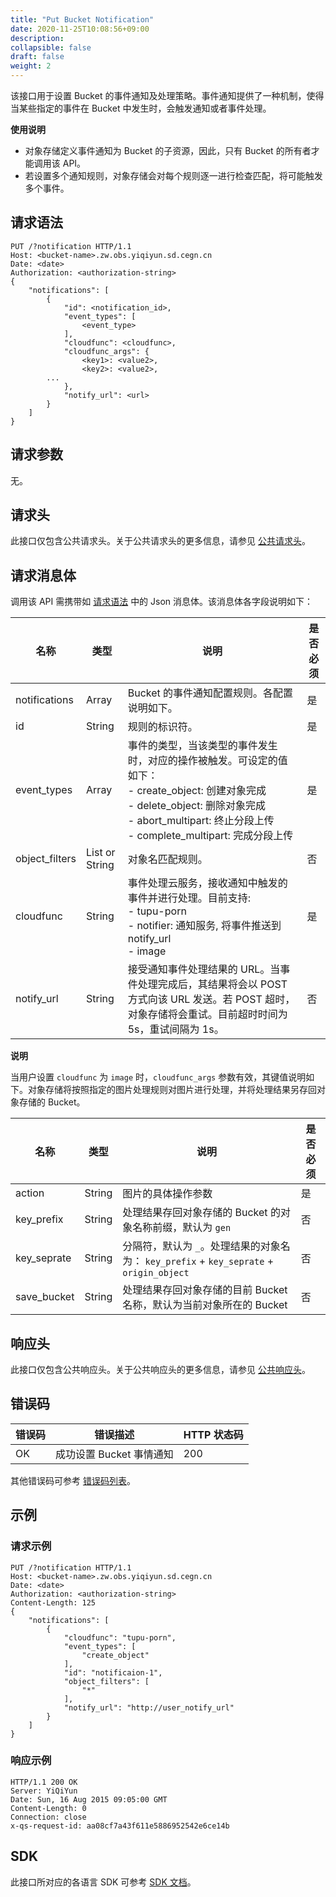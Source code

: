 ```yaml
---
title: "Put Bucket Notification"
date: 2020-11-25T10:08:56+09:00
description:
collapsible: false
draft: false
weight: 2
---
```


该接口用于设置 Bucket 的事件通知及处理策略。事件通知提供了一种机制，使得当某些指定的事件在 Bucket 中发生时，会触发通知或者事件处理。

**使用说明**

- 对象存储定义事件通知为 Bucket 的子资源，因此，只有 Bucket 的所有者才能调用该 API。
- 若设置多个通知规则，对象存储会对每个规则逐一进行检查匹配，将可能触发多个事件。

## 请求语法

```http
PUT /?notification HTTP/1.1
Host: <bucket-name>.zw.obs.yiqiyun.sd.cegn.cn
Date: <date>
Authorization: <authorization-string>
{
    "notifications": [
        {
            "id": <notification_id>,
            "event_types": [
                <event_type>
            ],
            "cloudfunc": <cloudfunc>,
            "cloudfunc_args": {
                <key1>: <value2>,
                <key2>: <value2>,
        ...
            },
            "notify_url": <url>
        }
    ]
}
```

## 请求参数

无。

## 请求头

此接口仅包含公共请求头。关于公共请求头的更多信息，请参见 [公共请求头](/storage/object-storage/api/common_header/#请求头字段-request-header)。

## 请求消息体

调用该 API 需携带如 [请求语法](#请求语法) 中的 Json 消息体。该消息体各字段说明如下：

| 名称 | 类型 | 说明 | 是否必须 |
| --- | --- | --- | --- |
| notifications | Array | Bucket 的事件通知配置规则。各配置说明如下。 | 是 |
| id | String | 规则的标识符。 | 是 |
| event_types | Array | 事件的类型，当该类型的事件发生时，对应的操作被触发。可设定的值如下：<br> - create_object: 创建对象完成 <br> - delete_object: 删除对象完成 <br> - abort_multipart: 终止分段上传 <br> - complete_multipart: 完成分段上传 | 是 |
| object_filters | List or String  | 对象名匹配规则。| 否 |
| cloudfunc | String  | 事件处理云服务，接收通知中触发的事件并进行处理。目前支持: <br> - tupu-porn <br> - notifier: 通知服务, 将事件推送到 notify_url <br> - image| 是 |
| notify_url | String  | 接受通知事件处理结果的 URL。当事件处理完成后，其结果将会以 POST 方式向该 URL 发送。若 POST 超时，对象存储将会重试。目前超时时间为 5s，重试间隔为 1s。| 否 |

**说明**

当用户设置 `cloudfunc` 为 `image` 时，`cloudfunc_args` 参数有效，其键值说明如下。对象存储将按照指定的图片处理规则对图片进行处理，并将处理结果另存回对象存储的 Bucket。

| 名称 | 类型 | 说明 | 是否必须 |
| - | - | - | - |
| action | String | 图片的具体操作参数| 是 |
| key_prefix | String | 处理结果存回对象存储的 Bucket 的对象名称前缀，默认为 `gen` | 否 |
| key_seprate | String | 分隔符，默认为 `_`。处理结果的对象名为： `key_prefix` + `key_seprate` + `origin_object` | 否 |
| save_bucket | String | 处理结果存回对象存储的目前 Bucket 名称，默认为当前对象所在的 Bucket | 否 |

## 响应头

此接口仅包含公共响应头。关于公共响应头的更多信息，请参见 [公共响应头](/storage/object-storage/api/common_header/#响应头字段-response-header)。

## 错误码

| 错误码 | 错误描述 | HTTP 状态码 |
| --- | --- | --- |
| OK | 成功设置 Bucket 事情通知 | 200 |

其他错误码可参考 [错误码列表](/storage/object-storage/api/error_code/#错误码列表)。

## 示例

### 请求示例

```http
PUT /?notification HTTP/1.1
Host: <bucket-name>.zw.obs.yiqiyun.sd.cegn.cn
Date: <date>
Authorization: <authorization-string>
Content-Length: 125
{
    "notifications": [
        {
            "cloudfunc": "tupu-porn",
            "event_types": [
                "create_object"
            ],
            "id": "notificaion-1",
            "object_filters": [
                "*"
            ],
            "notify_url": "http://user_notify_url"
        }
    ]
}
```

### 响应示例

```http
HTTP/1.1 200 OK
Server: YiQiYun
Date: Sun, 16 Aug 2015 09:05:00 GMT
Content-Length: 0
Connection: close
x-qs-request-id: aa08cf7a43f611e5886952542e6ce14b
```

## SDK

此接口所对应的各语言 SDK 可参考 [SDK 文档](/storage/object-storage/sdk/)。